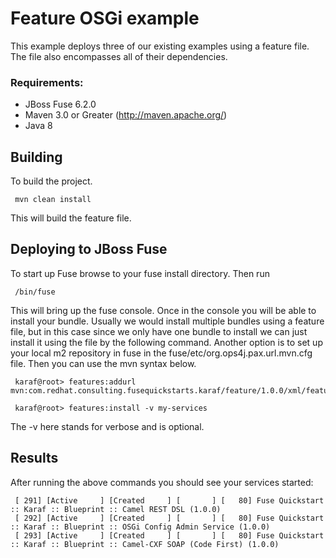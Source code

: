 Feature OSGi example
====================================
This example deploys three of our existing examples using a feature file.  The file also encompasses all of their dependencies. 

### Requirements:
 * JBoss Fuse 6.2.0
 * Maven 3.0 or Greater (http://maven.apache.org/)
 * Java 8

Building
-----------------------
To build the project.

     mvn clean install

This will build the feature file.

Deploying to JBoss Fuse
-----------------------

To start up Fuse browse to your fuse install directory. Then run

     /bin/fuse

This will bring up the fuse console. Once in the console you will be able to install your bundle. Usually we would install multiple bundles using a feature file, but in this case since we only have one bundle to install we can just install it using the file by the following command. Another option is to set up your local m2 repository in fuse in the fuse/etc/org.ops4j.pax.url.mvn.cfg file. Then you can use the mvn syntax below.

     karaf@root> features:addurl mvn:com.redhat.consulting.fusequickstarts.karaf/feature/1.0.0/xml/features
       
     karaf@root> features:install -v my-services 

 The -v here stands for verbose and is optional. 

Results
-----------------------
After running the above commands you should see your services started:

     [ 291] [Active     ] [Created     ] [       ] [   80] Fuse Quickstart :: Karaf :: Blueprint :: Camel REST DSL (1.0.0)
     [ 292] [Active     ] [Created     ] [       ] [   80] Fuse Quickstart :: Karaf :: Blueprint :: OSGi Config Admin Service (1.0.0)
     [ 293] [Active     ] [Created     ] [       ] [   80] Fuse Quickstart :: Karaf :: Blueprint :: Camel-CXF SOAP (Code First) (1.0.0)

